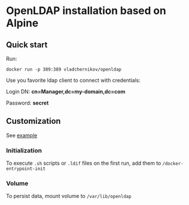 # OpenLDAP installation based on Alpine


## Quick start

Run:
```
docker run -p 389:389 vladchernikov/openldap
```

Use you favorite ldap client to connect with credentials:

Login DN: __cn=Manager,dc=my-domain,dc=com__

Password: __secret__

## Customization

See [example](https://github.com/jaguardev/docker-openldap/tree/master/example)

### Initialization

To execute ```.sh``` scripts or ```.ldif``` files on the first run, add them to ```/docker-entrypoint-init```

### Volume

To persist data, mount volume to ```/var/lib/openldap```

